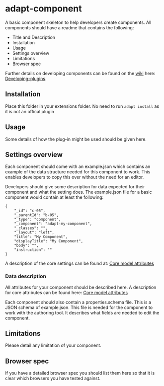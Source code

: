 # adapt-component


A basic component skeleton to help developers create components. All components should have a readme that contains the following:

* Title and Description
* Installation
* Usage
* Settings overview
* Limitations
* Browser spec

Further details on developing components can be found on the [wiki](https://github.com/adaptlearning/adapt_framework/wiki) here: [Developing-plugins](https://github.com/adaptlearning/adapt_framework/wiki/Developers-guide:-components).

## Installation

Place this folder in your extensions folder. No need to run `adapt install` as it is not an offical plugin


## Usage

Some details of how the plug-in might be used should be given here.


## Settings overview

Each component should come with an example.json which contains an example of the data structure needed for this component to work. This enables developers to copy this over without the need for an editor. 

Developers should give some description for data expected for their component and what the setting does. The example.json file for a basic component would contain at least the following:

```
{
    "_id": "c-05",
    "_parentId": "b-05",
    "_type": "component",
    "_component": "adapt-my-component",
    "_classes": "",
    "_layout": "left",
    "title": "My Component",
    "displayTitle": "My Component",
    "body": "",
    "instruction": ""
}
```
A description of the core settings can be found at: [Core model attributes](https://github.com/adaptlearning/adapt_framework/wiki/Core-model-attributes)


### Data description

All attributes for your component should be described here. A description for core attributes can be found here: [Core model attributes](https://github.com/adaptlearning/adapt_framework/wiki/Core-model-attributes)


Each component should also contain a properties.schema file. This is a JSON schema of example.json. This file is needed for the component to work with the authoring tool. It describes what fields are needed to edit the component.

## Limitations

Please detail any limitation of your component.

## Browser spec

If you have a detailed browser spec you should list them here so that it is clear which browsers you have tested against. 
